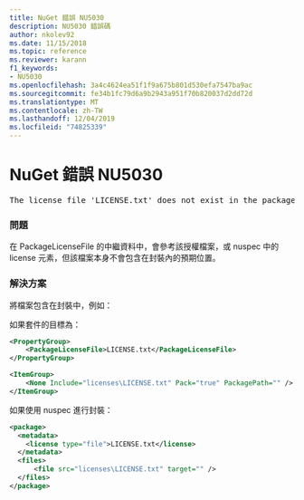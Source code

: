 ```yaml
---
title: NuGet 錯誤 NU5030
description: NU5030 錯誤碼
author: nkolev92
ms.date: 11/15/2018
ms.topic: reference
ms.reviewer: karann
f1_keywords:
- NU5030
ms.openlocfilehash: 3a4c4624ea51f1f9a675b801d530efa7547ba9ac
ms.sourcegitcommit: fe34b1fc79d6a9b2943a951f70b820037d2dd72d
ms.translationtype: MT
ms.contentlocale: zh-TW
ms.lasthandoff: 12/04/2019
ms.locfileid: "74825339"
---
```

# <a name="nuget-error-nu5030"></a>NuGet 錯誤 NU5030
<pre>The license file 'LICENSE.txt' does not exist in the package.</pre>

### <a name="issue"></a>問題

在 PackageLicenseFile 的中繼資料中，會參考該授權檔案，或 nuspec 中的 license 元素，但該檔案本身不會包含在封裝內的預期位置。


### <a name="solution"></a>解決方案

將檔案包含在封裝中，例如：

如果套件的目標為：

```xml
<PropertyGroup>
    <PackageLicenseFile>LICENSE.txt</PackageLicenseFile>
</PropertyGroup>

<ItemGroup>
    <None Include="licenses\LICENSE.txt" Pack="true" PackagePath="" />
</ItemGroup>
```

如果使用 nuspec 進行封裝：

```xml
<package>
  <metadata>
    <license type="file">LICENSE.txt</license>
  </metadata>
  <files>
      <file src="licenses\LICENSE.txt" target="" />
  </files>
</package>
```
